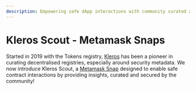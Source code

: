 ```yaml
---
description: Empowering safe dApp interactions with community curated and secured data.
---
```


# Kleros Scout - Metamask Snaps

Started in 2019 with the Tokens registry, [Kleros](https://kleros.io/?ref=blog.kleros.io) has been a pioneer in curating decentralised registries, especially around security metadata. We now introduce Kleros Scout, a [Metamask Snap](https://metamask.io/snaps/) designed to enable safe contract interactions by providing insights, curated and secured by the community!
